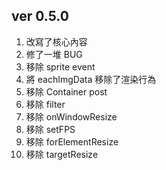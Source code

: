 ## ver 0.5.0

1. 改寫了核心內容
2. 修了一堆 BUG
3. 移除 sprite event
4. 將 eachImgData 移除了渲染行為
5. 移除 Container post
6. 移除 filter
7. 移除 onWindowResize
8. 移除 setFPS
9. 移除 forElementResize
10. 移除 targetResize